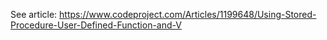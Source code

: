See article: https://www.codeproject.com/Articles/1199648/Using-Stored-Procedure-User-Defined-Function-and-V
